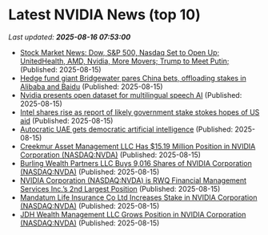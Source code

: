 # Latest NVIDIA News (top 10)
_Last updated: **2025-08-16 07:53:00**_

- [Stock Market News: Dow, S&P 500, Nasdaq Set to Open Up; UnitedHealth, AMD, Nvidia, More Movers; Trump to Meet Putin;](https://biztoc.com/x/25ae169c29c3c978) (Published: 2025-08-15)
- [Hedge fund giant Bridgewater pares China bets, offloading stakes in Alibaba and Baidu](https://www.cnbc.com/2025/08/15/bridgewater-associates-sells-stake-in-big-chinese-companies.html) (Published: 2025-08-15)
- [Nvidia presents open dataset for multilingual speech AI](https://biztoc.com/x/9cd20fc9454cf180) (Published: 2025-08-15)
- [Intel shares rise as report of likely government stake stokes hopes of US aid](https://www.channelnewsasia.com/business/intel-shares-rise-report-likely-government-stake-stokes-hopes-us-aid-5296271) (Published: 2025-08-15)
- [Autocratic UAE gets democratic artificial intelligence](https://www.computerweekly.com/news/366629103/Autocratic-UAE-gets-democratic-artificial-intelligence) (Published: 2025-08-15)
- [Creekmur Asset Management LLC Has $15.19 Million Position in NVIDIA Corporation (NASDAQ:NVDA)](https://www.etfdailynews.com/2025/08/15/creekmur-asset-management-llc-has-15-19-million-position-in-nvidia-corporation-nasdaqnvda/) (Published: 2025-08-15)
- [Burling Wealth Partners LLC Buys 9,016 Shares of NVIDIA Corporation (NASDAQ:NVDA)](https://www.etfdailynews.com/2025/08/15/burling-wealth-partners-llc-buys-9016-shares-of-nvidia-corporation-nasdaqnvda/) (Published: 2025-08-15)
- [NVIDIA Corporation (NASDAQ:NVDA) is RWQ Financial Management Services Inc.’s 2nd Largest Position](https://www.etfdailynews.com/2025/08/15/nvidia-corporation-nasdaqnvda-is-rwq-financial-management-services-inc-s-2nd-largest-position/) (Published: 2025-08-15)
- [Mandatum Life Insurance Co Ltd Increases Stake in NVIDIA Corporation (NASDAQ:NVDA)](https://www.etfdailynews.com/2025/08/15/mandatum-life-insurance-co-ltd-increases-stake-in-nvidia-corporation-nasdaqnvda/) (Published: 2025-08-15)
- [JDH Wealth Management LLC Grows Position in NVIDIA Corporation (NASDAQ:NVDA)](https://www.etfdailynews.com/2025/08/15/jdh-wealth-management-llc-grows-position-in-nvidia-corporation-nasdaqnvda/) (Published: 2025-08-15)

